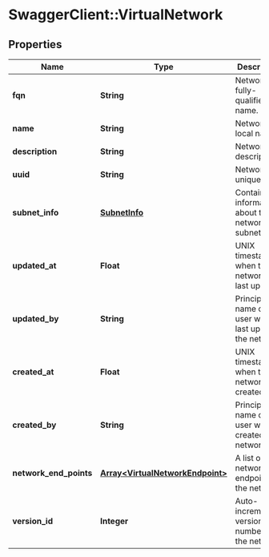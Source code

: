 # SwaggerClient::VirtualNetwork

## Properties
Name | Type | Description | Notes
------------ | ------------- | ------------- | -------------
**fqn** | **String** | Network&#39;s fully-qualified name. | [optional] 
**name** | **String** | Network&#39;s local name. | [optional] 
**description** | **String** | Network description. | [optional] 
**uuid** | **String** | Network&#39;s unique ID. | [optional] 
**subnet_info** | [**SubnetInfo**](SubnetInfo.md) | Contains information about the network&#39;s subnet. | [optional] 
**updated_at** | **Float** | UNIX timestamp when the network was last updated. | [optional] 
**updated_by** | **String** | Principal name of user who last updated the network. | [optional] 
**created_at** | **Float** | UNIX timestamp when the network was created. | [optional] 
**created_by** | **String** | Principal name of user who created the network. | [optional] 
**network_end_points** | [**Array&lt;VirtualNetworkEndpoint&gt;**](VirtualNetworkEndpoint.md) | A list of network endpoints in the network. | [optional] 
**version_id** | **Integer** | Auto-incrementing version number for the network. | [optional] 


